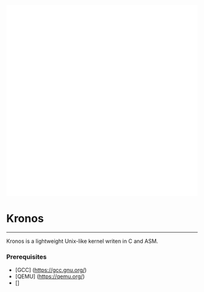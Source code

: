 ![alt](assets/KronOS-Logo.png)

# Kronos

--------------------------------

Kronos is a lightweight Unix-like kernel writen in C and ASM.

### Prerequisites

* [GCC] (https://gcc.gnu.org/)
* [QEMU] (https://qemu.org/)
* []